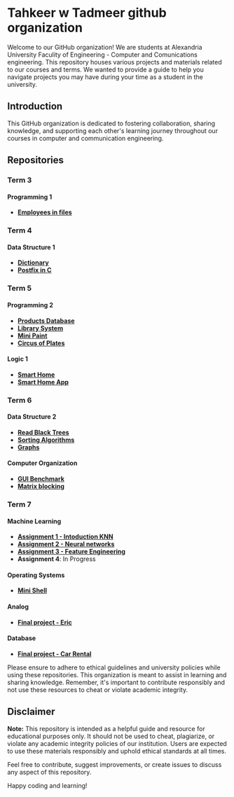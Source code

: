 # Tahkeer w Tadmeer github organization

Welcome to our GitHub organization!
We are students at Alexandria University Faculity of Engineering - Computer and Comunications engineering.
This repository houses various projects and materials related to our courses and terms.
We wanted to provide a guide to help you navigate projects you may have during your time as a student in the university.

## Introduction

This GitHub organization is dedicated to fostering collaboration, sharing knowledge, and supporting each other's learning journey throughout our courses in computer and communication engineering.

## Repositories

### Term 3
#### Programming 1
- **[Employees in files](https://github.com/Fadi-S/project-programming-1)**

### Term 4
#### Data Structure 1
- **[Dictionary](https://github.com/Fadi-S/grammarly-el-8alaba)**
- **[Postfix in C](https://github.com/Fadi-S/project-postfix-c)**

### Term 5
#### Programming 2
- **[Products Database](https://github.com/Fadi-S/university-product-database)**
- **[Library System](https://github.com/Fadi-S/university-library-system)**
- **[Mini Paint](https://github.com/Fadi-S/university-mini-paint)**
- **[Circus of Plates](https://github.com/Tahker-w-tadmeer/circus-of-plates)**

#### Logic 1
- **[Smart Home](https://github.com/Fadi-S/smart-home)**
- **[Smart Home App](https://github.com/Fadi-S/smart-home-app)**

### Term 6
#### Data Structure 2
- **[Read Black Trees](https://github.com/Tahker-w-tadmeer/red-black-trees)**
- **[Sorting Algorithms](https://github.com/Tahker-w-tadmeer/sorting-algorithms)**
- **[Graphs](https://github.com/Tahker-w-tadmeer/graphs)**

#### Computer Organization
- **[GUI Benchmark](https://github.com/Tahker-w-tadmeer/gui-benchmark)**
- **[Matrix blocking](https://github.com/Tahker-w-tadmeer/matrix-mult-blocking)**

### Term 7
#### Machine Learning
- **[Assignment 1 - Intoduction KNN](https://github.com/Tahker-w-tadmeer/machine_learning_assignment_1)**
- **[Assignment 2 - Neural networks](https://github.com/Tahker-w-tadmeer/ml_neural_network)**
- **[Assignment 3 - Feature Engineering](https://github.com/Tahker-w-tadmeer/ml3)**
- **Assignment 4**: In Progress

#### Operating Systems
- **[Mini Shell](https://github.com/Tahker-w-tadmeer/machine_learning_assignment_1)**

#### Analog
- **[Final project - Eric](https://github.com/Tahker-w-tadmeer/final-project-analogue)**

#### Database
- **[Final project - Car Rental](https://github.com/Tahker-w-tadmeer/car-rental)**

Please ensure to adhere to ethical guidelines and university policies while using these repositories. This organization is meant to assist in learning and sharing knowledge. Remember, it's important to contribute responsibly and not use these resources to cheat or violate academic integrity.

## Disclaimer

**Note:** This repository is intended as a helpful guide and resource for educational purposes only. It should not be used to cheat, plagiarize, or violate any academic integrity policies of our institution. Users are expected to use these materials responsibly and uphold ethical standards at all times.

Feel free to contribute, suggest improvements, or create issues to discuss any aspect of this repository.

Happy coding and learning!